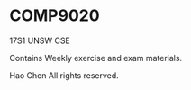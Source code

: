 # COMP9020 

17S1 UNSW CSE

Contains Weekly exercise and exam materials.

Hao Chen
All rights reserved.